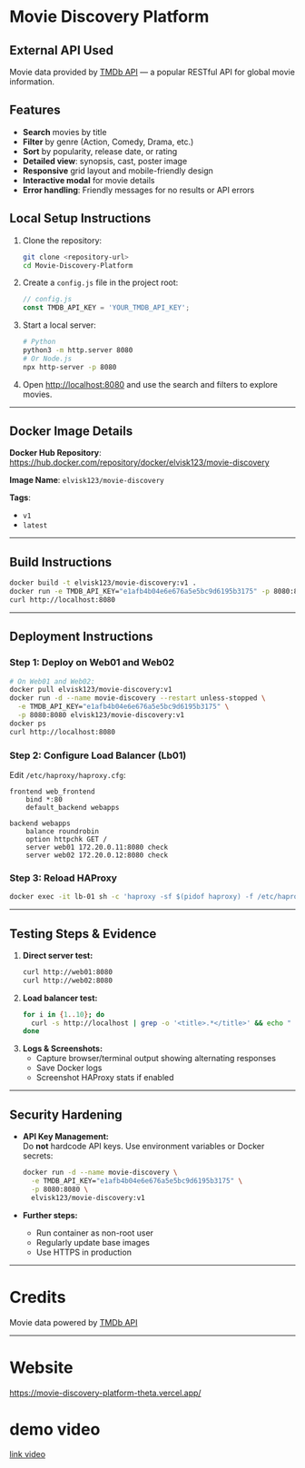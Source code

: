 # Movie Discovery Platform

## External API Used
Movie data provided by [TMDb API](https://developer.themoviedb.org/docs) — a popular RESTful API for global movie information.

## Features
- **Search** movies by title  
- **Filter** by genre (Action, Comedy, Drama, etc.)
- **Sort** by popularity, release date, or rating
- **Detailed view**: synopsis, cast, poster image
- **Responsive** grid layout and mobile-friendly design
- **Interactive modal** for movie details
- **Error handling**: Friendly messages for no results or API errors

## Local Setup Instructions

1. Clone the repository:
   ```bash
   git clone <repository-url>
   cd Movie-Discovery-Platform
   ```
2. Create a `config.js` file in the project root:
   ```js
   // config.js
   const TMDB_API_KEY = 'YOUR_TMDB_API_KEY';
   ```
3. Start a local server:
   ```bash
   # Python
   python3 -m http.server 8080
   # Or Node.js
   npx http-server -p 8080
   ```
4. Open [http://localhost:8080](http://localhost:8080) and use the search and filters to explore movies.

---

## Docker Image Details

**Docker Hub Repository**: https://hub.docker.com/repository/docker/elvisk123/movie-discovery

**Image Name**: `elvisk123/movie-discovery`

**Tags**:  
- `v1`  
- `latest`

---

## Build Instructions

```bash
docker build -t elvisk123/movie-discovery:v1 .
docker run -e TMDB_API_KEY="e1afb4b04e6e676a5e5bc9d6195b3175" -p 8080:8080 elvisk123/movie-discovery:v1
curl http://localhost:8080
```

---

## Deployment Instructions

### Step 1: Deploy on Web01 and Web02

```bash
# On Web01 and Web02:
docker pull elvisk123/movie-discovery:v1
docker run -d --name movie-discovery --restart unless-stopped \
  -e TMDB_API_KEY="e1afb4b04e6e676a5e5bc9d6195b3175" \
  -p 8080:8080 elvisk123/movie-discovery:v1
docker ps
curl http://localhost:8080
```

### Step 2: Configure Load Balancer (Lb01)

Edit `/etc/haproxy/haproxy.cfg`:
```
frontend web_frontend
    bind *:80
    default_backend webapps

backend webapps
    balance roundrobin
    option httpchk GET /
    server web01 172.20.0.11:8080 check
    server web02 172.20.0.12:8080 check
```

### Step 3: Reload HAProxy

```bash
docker exec -it lb-01 sh -c 'haproxy -sf $(pidof haproxy) -f /etc/haproxy/haproxy.cfg'
```

---

## Testing Steps & Evidence

1. **Direct server test:**
   ```bash
   curl http://web01:8080
   curl http://web02:8080
   ```
2. **Load balancer test:**
   ```bash
   for i in {1..10}; do
     curl -s http://localhost | grep -o '<title>.*</title>' && echo " - Request $i"
   done
   ```
3. **Logs & Screenshots:**  
   - Capture browser/terminal output showing alternating responses  
   - Save Docker logs  
   - Screenshot HAProxy stats if enabled

---

## Security Hardening

- **API Key Management:**  
  Do **not** hardcode API keys. Use environment variables or Docker secrets:
  ```bash
  docker run -d --name movie-discovery \
    -e TMDB_API_KEY="e1afb4b04e6e676a5e5bc9d6195b3175" \
    -p 8080:8080 \
    elvisk123/movie-discovery:v1
  ```

- **Further steps:**  
  - Run container as non-root user  
  - Regularly update base images  
  - Use HTTPS in production

---

# Credits
Movie data powered by [TMDb API](https://developer.themoviedb.org/docs)

---

# Website
 https://movie-discovery-platform-theta.vercel.app/

# demo video
[link video](https://www.loom.com/share/cbbc390c441e435b8dc439477939db1b?sid=3efdb14b-eb39-4dda-a233-a82f8a0ce639)
